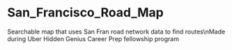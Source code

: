 # San_Francisco_Road_Map
Searchable map that uses San Fran road network data to find routes\nMade during Uber Hidden Genius Career Prep fellowship program
